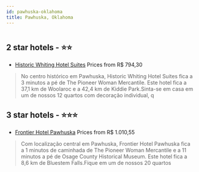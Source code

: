 ```yaml
---
id: pawhuska-oklahoma
title: Pawhuska, Oklahoma
---
```


<center><img src="https://i.travelapi.com/hotels/31000000/30100000/30093000/30092973/8a072dcc_z.jpg" alt="" /></center>


##  2 star hotels - ⭐️⭐️

-    [Historic Whiting Hotel Suites](https://us.hurb.com/hotels/pawhuska/historic-whiting-hotel-suites-HT-4SS7?cmp=18055) Prices from R$ 794,30
   > No centro histórico em Pawhuska, Historic Whiting Hotel Suites fica a 3 minutos a pé de The Pioneer Woman Mercantile.  Este hotel fica a 37,1 km de Woolaroc e a 42,4 km de Kiddie Park.Sinta-se em casa em um de nossos 12 quartos com decoração individual, q

##  3 star hotels - ⭐️⭐️⭐️

-    [Frontier Hotel Pawhuska](https://us.hurb.com/hotels/pawhuska/frontier-hotel-pawhuska-HT-IKTS?cmp=18055) Prices from R$ 1.010,55
   > Com localização central em Pawhuska, Frontier Hotel Pawhuska fica a 1 minutos de caminhada de The Pioneer Woman Mercantile e a 11 minutos a pé de Osage County Historical Museum.  Este hotel fica a 8,6 km de Bluestem Falls.Fique em um de nossos 20 quartos 
